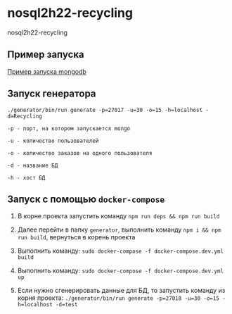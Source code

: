 # nosql2h22-recycling
nosql2h22-recycling

## Пример запуска
[Пример запуска mongodb](https://disk.yandex.ru/i/zjlzet1fwbmBrw)

## Запуск генератора
`./generator/bin/run generate -p=27017 -u=30 -o=15 -h=localhost -d=Recycling`

`-p - порт, на котором запускается mongo`

`-u - количество пользователей`

`-o - количество заказов на одного пользователя`

`-d - название БД`

`-h - хост БД`


## Запуск с помощью `docker-compose`
1. В корне проекта запустить команду `npm run deps && npm run build`

2. Далее перейти в папку `generator`, выполнить команду `npm i && npm run build`, вернуться в корень проекта

3. Выполнить команду:
``` sudo docker-compose -f docker-compose.dev.yml build ```

4. Выполнить команду:
``` sudo docker-compose -f docker-compose.dev.yml up ```
5. Если нужно сгенерировать данные для БД, то запустить команду из корня проекта: `./generator/bin/run generate -p=27018 -u=30 -o=15 -h=localhost -d=test`
